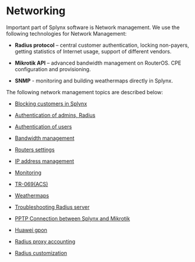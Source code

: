  Networking
 ==========

Important part of Splynx software is Network management. We use the following technologies for Network Management:

* **Radius protocol** – central customer authentication, locking non-payers, getting statistics of Internet usage, support of different vendors.

* **Mikrotik API** – advanced bandwidth management on RouterOS. CPE configuration and provisioning.

* **SNMP** - monitoring and building weathermaps directly in Splynx.

The following network management topics are described below:

* [Blocking customers in Splynx](blocking_customers/blocking_customers.md)

* [Authentication of admins, Radius](authentication_admins_radius/authentication_admins_radius.md)

* [Authentication of users](authentication_users/authentication_users.md)

* [Bandwidth management](bandwidth_management/bandwidth_management.md)

* [Routers settings](routers_settings/routers_settings.md)

* [IP address management](ip_address_maanagement/ip_address_maanagement.md)

* [Monitoring](monitoring/monitoring.md)

* [TR-069(ACS)](tr069_acs/tr069_acs.md)

* [Weathermaps](weathermaps/weathermaps.md)

* [Troubleshooting Radius server](troubleshooting_radius/troubleshooting_radius.md)

* [PPTP Connection between Splynx and Mikrotik](pptp_splynx_mikrotik/pptp_splynx_mikrotik.md)

* [Huawei gpon](huawei_gpon/huawei_gpon.md)

* [Radius proxy accounting](radius_proxy_accounting/radius_proxy_accounting.md)

* [Radius customization](radius_customization/radius_customization.md)
